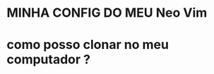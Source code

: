 <h1 classe="align">MINHA CONFIG DO MEU Neo Vim<h1>

<h1>como posso clonar no meu computador ?</h1>

